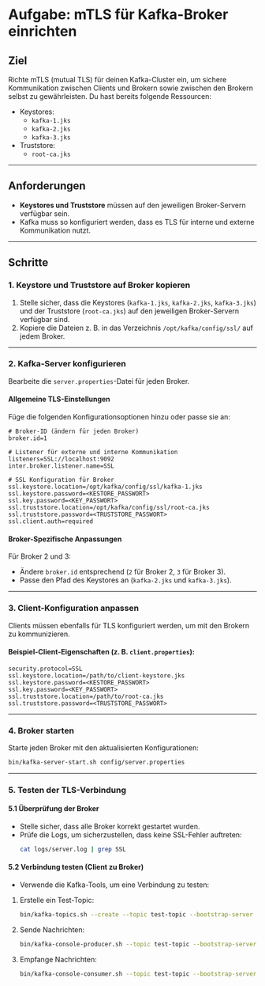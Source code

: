 # Aufgabe: mTLS für Kafka-Broker einrichten

## Ziel
Richte mTLS (mutual TLS) für deinen Kafka-Cluster ein, um sichere Kommunikation zwischen Clients und Brokern sowie zwischen den Brokern selbst zu gewährleisten. Du hast bereits folgende Ressourcen:

- Keystores:
    - `kafka-1.jks`
    - `kafka-2.jks`
    - `kafka-3.jks`
- Truststore:
    - `root-ca.jks`

---

## Anforderungen
- **Keystores und Truststore** müssen auf den jeweiligen Broker-Servern verfügbar sein.
- Kafka muss so konfiguriert werden, dass es TLS für interne und externe Kommunikation nutzt.

---

## Schritte

### 1. **Keystore und Truststore auf Broker kopieren**
1. Stelle sicher, dass die Keystores (`kafka-1.jks`, `kafka-2.jks`, `kafka-3.jks`) und der Truststore (`root-ca.jks`) auf den jeweiligen Broker-Servern verfügbar sind.
2. Kopiere die Dateien z. B. in das Verzeichnis `/opt/kafka/config/ssl/` auf jedem Broker.

---

### 2. **Kafka-Server konfigurieren**
Bearbeite die `server.properties`-Datei für jeden Broker.

#### Allgemeine TLS-Einstellungen
Füge die folgenden Konfigurationsoptionen hinzu oder passe sie an:

```properties
# Broker-ID (ändern für jeden Broker)
broker.id=1

# Listener für externe und interne Kommunikation
listeners=SSL://localhost:9092
inter.broker.listener.name=SSL

# SSL Konfiguration für Broker
ssl.keystore.location=/opt/kafka/config/ssl/kafka-1.jks
ssl.keystore.password=<KESTORE_PASSWORT>
ssl.key.password=<KEY_PASSWORT>
ssl.truststore.location=/opt/kafka/config/ssl/root-ca.jks
ssl.truststore.password=<TRUSTSTORE_PASSWORT>
ssl.client.auth=required
```

#### Broker-Spezifische Anpassungen
Für Broker 2 und 3:
- Ändere `broker.id` entsprechend (`2` für Broker 2, `3` für Broker 3).
- Passe den Pfad des Keystores an (`kafka-2.jks` und `kafka-3.jks`).

---

### 3. **Client-Konfiguration anpassen**
Clients müssen ebenfalls für TLS konfiguriert werden, um mit den Brokern zu kommunizieren.

#### Beispiel-Client-Eigenschaften (z. B. `client.properties`):

```properties
security.protocol=SSL
ssl.keystore.location=/path/to/client-keystore.jks
ssl.keystore.password=<KESTORE_PASSWORT>
ssl.key.password=<KEY_PASSWORT>
ssl.truststore.location=/path/to/root-ca.jks
ssl.truststore.password=<TRUSTSTORE_PASSWORT>
```

---

### 4. **Broker starten**
Starte jeden Broker mit den aktualisierten Konfigurationen:
```bash
bin/kafka-server-start.sh config/server.properties
```

---

### 5. **Testen der TLS-Verbindung**

#### 5.1 **Überprüfung der Broker**
- Stelle sicher, dass alle Broker korrekt gestartet wurden.
- Prüfe die Logs, um sicherzustellen, dass keine SSL-Fehler auftreten:
  ```bash
  cat logs/server.log | grep SSL
  ```

#### 5.2 **Verbindung testen (Client zu Broker)**
- Verwende die Kafka-Tools, um eine Verbindung zu testen:

1. Erstelle ein Test-Topic:
   ```bash
   bin/kafka-topics.sh --create --topic test-topic --bootstrap-server localhost:9092 --command-config client.properties
   ```

2. Sende Nachrichten:
   ```bash
   bin/kafka-console-producer.sh --topic test-topic --bootstrap-server localhost:9092 --producer.config client.properties
   ```

3. Empfange Nachrichten:
   ```bash
   bin/kafka-console-consumer.sh --topic test-topic --bootstrap-server localhost:9092 --consumer.config client.properties --from-beginning
   ```
